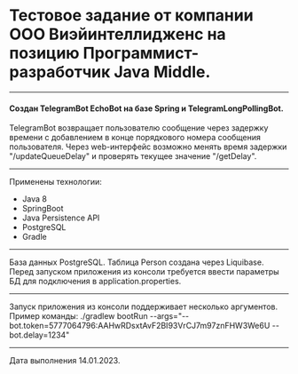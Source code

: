 # Тестовое задание от компании ООО Виэйинтеллидженс на позицию Программист-разработчик Java Middle.

---
#### Создан TelegramBot EchoBot на базе Spring и TelegramLongPollingBot.

TelegramBot возвращает пользователю сообщение через задержку времени с добавлением в конце порядкового номера сообщения пользователя.
Через web-интерфейс возможно менять время задержки "/updateQueueDelay" и проверять текущее значение "/getDelay".

---
Применены технологии:
- Java 8
- SpringBoot
- Java Persistence API
- PostgreSQL
- Gradle
---
База данных PostgreSQL. Таблица Person создана через Liquibase.
Перед запуском приложения из консоли требуется ввести параметры БД для подключения в application.properties.

---
Запуск приложения из консоли поддерживает несколько аргументов.
Пример команды:
./gradlew bootRun --args="--bot.token=5777064796:AAHwRDsxtAvF2BI93VrCJ7m97znFHW3We6U --bot.delay=1234"

---
Дата выполнения 14.01.2023.


